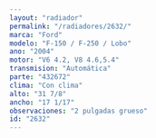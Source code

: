 ```yaml
---
layout: "radiador"
permalink: "/radiadores/2632/"
marca: "Ford"
modelo: "F-150 / F-250 / Lobo"
ano: "2004"
motor: "V6 4.2, V8 4.6,5.4"
transmision: "Automática"
parte: "432672"
clima: "Con clima"
alto: "31 7/8"
ancho: "17 1/17"
observaciones: "2 pulgadas grueso"
id: "2632"
---
```


